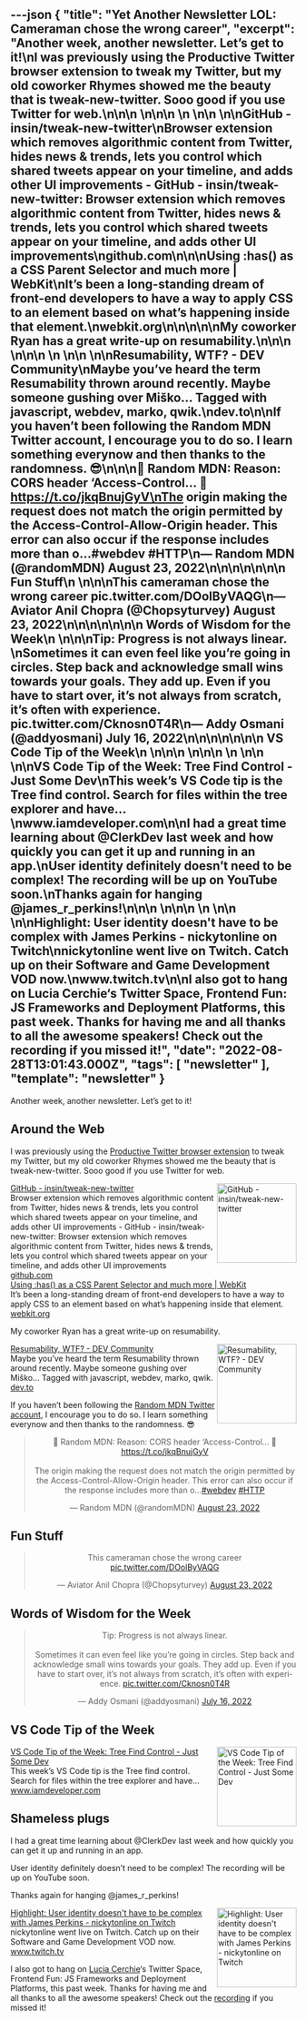 ---json
{
  "title": "Yet Another Newsletter LOL: Cameraman chose the wrong career",
  "excerpt": "Another week, another newsletter. Let’s get to it!\nI was previously using the Productive Twitter browser extension to tweak my Twitter, but my old coworker Rhymes showed me the beauty that is tweak-new-twitter. Sooo good if you use Twitter for web.\n\n\n          \n\n\n \n          \n\n          \n\nGitHub - insin/tweak-new-twitter\nBrowser extension which removes algorithmic content from Twitter, hides news & trends, lets you control which shared tweets appear on your timeline, and adds other UI improvements - GitHub - insin/tweak-new-twitter: Browser extension which removes algorithmic content from Twitter, hides news & trends, lets you control which shared tweets appear on your timeline, and adds other UI improvements\ngithub.com\n\n\nUsing :has() as a CSS Parent Selector and much more | WebKit\nIt’s been a long-standing dream of front-end developers to have a way to apply CSS to an element based on what’s happening inside that element.\nwebkit.org\n\n\n\n\nMy coworker Ryan has a great write-up on resumability.\n\n\n          \n\n\n \n          \n\n          \n\nResumability, WTF? - DEV Community\nMaybe you’ve heard the term Resumability thrown around recently. Maybe someone gushing over Miško… Tagged with javascript, webdev, marko, qwik.\ndev.to\n\nIf you haven’t been following the Random MDN Twitter account, I encourage you to do so. I learn something everynow and then thanks to the randomness. 😎\n\n\n🦖 Random MDN: Reason: CORS header ‘Access-Control… 🦖https://t.co/jkqBnujGyV\nThe origin making the request does not match the origin permitted by the Access-Control-Allow-Origin header. This error can also occur if the response includes more than o…#webdev #HTTP\n— Random MDN (@randomMDN) August 23, 2022\n\n\n\n\n\n\n      Fun Stuff\n    \n\n\nThis cameraman chose the wrong career pic.twitter.com/DOolByVAQG\n— Aviator Anil Chopra (@Chopsyturvey) August 23, 2022\n\n\n\n\n\n\n      Words of Wisdom for the Week\n    \n\n\nTip: Progress is not always linear. \nSometimes it can even feel like you’re going in circles. Step back and acknowledge small wins towards your goals. They add up. Even if you have to start over, it’s not always from scratch, it’s often with experience. pic.twitter.com/Cknosn0T4R\n— Addy Osmani (@addyosmani) July 16, 2022\n\n\n\n\n\n\n      VS Code Tip of the Week\n    \n\n\n          \n\n\n \n          \n\n          \n\nVS Code Tip of the Week: Tree Find Control - Just Some Dev\nThis week’s VS Code tip is the Tree find control. Search for files within the tree explorer and have…\nwww.iamdeveloper.com\n\nI had a great time learning about @ClerkDev last week and how quickly you can get it up and running in an app.\nUser identity definitely doesn’t need to be complex! The recording will be up on YouTube soon.\nThanks again for hanging @james_r_perkins!\n\n\n          \n\n\n \n          \n\n          \n\nHighlight: User identity doesn't have to be complex with James Perkins - nickytonline on Twitch\nnickytonline went live on Twitch. Catch up on their Software and Game Development VOD now.\nwww.twitch.tv\n\nI also got to hang on Lucia Cerchie‘s Twitter Space, Frontend Fun: JS Frameworks and Deployment Platforms, this past week. Thanks for having me and all thanks to all the awesome speakers! Check out the recording if you missed it!",
  "date": "2022-08-28T13:01:43.000Z",
  "tags": [
    "newsletter"
  ],
  "template": "newsletter"
}
---

<p>Another week, another newsletter. Let’s get to it!</p>

<h2>
      Around the Web
    </h2>

<p>I was previously using the <a href="https://github.com/sdras/productive-twitter?utm_campaign=Yet%20Another%20Newsletter%20LOL&amp;utm_medium=email&amp;utm_source=Revue%20newsletter"  target="_blank">Productive Twitter browser extension</a> to tweak my Twitter, but my old coworker Rhymes showed me the beauty that is tweak-new-twitter. Sooo good if you use Twitter for web.</p>

<tr><td align="left" ><div >
<!--[if mso]>
          <table border="0" cellpadding="0" cellspacing="0" width="140" align="right" ><tr><td >
          <![endif]-->
<a href="https://github.com/insin/tweak-new-twitter?utm_campaign=Yet%20Another%20Newsletter%20LOL&amp;utm_medium=email&amp;utm_source=Revue%20newsletter"  target="_blank">
<img align="right" alt="GitHub - insin/tweak-new-twitter" class="link-image" height="140" src="https://s3.amazonaws.com/revue/items/images/017/556/010/thumb/tweak-new-twitter?1661131109"  width="140"/>
</a> <!--[if mso]>
          </td></tr></table>
          <![endif]-->
<div>
<div class="link-title" ><a href="https://github.com/insin/tweak-new-twitter?utm_campaign=Yet%20Another%20Newsletter%20LOL&amp;utm_medium=email&amp;utm_source=Revue%20newsletter"  target="_blank">GitHub - insin/tweak-new-twitter</a></div>
<div class="serif small-text link-description" ><div class="revue-p" >Browser extension which removes algorithmic content from Twitter, hides news &amp; trends, lets you control which shared tweets appear on your timeline, and adds other UI improvements - GitHub - insin/tweak-new-twitter: Browser extension which removes algorithmic content from Twitter, hides news &amp; trends, lets you control which shared tweets appear on your timeline, and adds other UI improvements</div>
</div>
<div class="link-url" ><a href="https://github.com/insin/tweak-new-twitter?utm_campaign=Yet%20Another%20Newsletter%20LOL&amp;utm_medium=email&amp;utm_source=Revue%20newsletter"  target="_blank">github.com</a></div>
</div>
</div></td></tr>

<tbody><tr><td align="left" ><div>
<div class="link-title" ><a href="https://webkit.org/blog/13096/css-has-pseudo-class/?utm_campaign=Yet%20Another%20Newsletter%20LOL&amp;utm_medium=email&amp;utm_source=Revue%20newsletter"  target="_blank">Using :has() as a CSS Parent Selector and much more | WebKit</a></div>
<div class="serif small-text link-description" ><div class="revue-p" >It’s been a long-standing dream of front-end developers to have a way to apply CSS to an element based on what’s happening inside that element.</div>
</div>
<div class="link-url" ><a href="https://webkit.org/blog/13096/css-has-pseudo-class/?utm_campaign=Yet%20Another%20Newsletter%20LOL&amp;utm_medium=email&amp;utm_source=Revue%20newsletter"  target="_blank">webkit.org</a></div>
</div></td></tr></tbody>

<p></p>

<p>My coworker Ryan has a great write-up on resumability.</p>

<tr><td align="left" ><div >
<!--[if mso]>
          <table border="0" cellpadding="0" cellspacing="0" width="140" align="right" ><tr><td >
          <![endif]-->
<a href="https://dev.to/this-is-learning/resumability-wtf-2gcm?utm_campaign=Yet%20Another%20Newsletter%20LOL&amp;utm_medium=email&amp;utm_source=Revue%20newsletter"  target="_blank">
<img align="right" alt="Resumability, WTF? - DEV Community" class="link-image" height="140" src="https://s3.amazonaws.com/revue/items/images/017/616/936/thumb/brs1olysihuz3kl8gdcf.png?1661397710"  width="140"/>
</a> <!--[if mso]>
          </td></tr></table>
          <![endif]-->
<div>
<div class="link-title" ><a href="https://dev.to/this-is-learning/resumability-wtf-2gcm?utm_campaign=Yet%20Another%20Newsletter%20LOL&amp;utm_medium=email&amp;utm_source=Revue%20newsletter"  target="_blank">Resumability, WTF? - DEV Community</a></div>
<div class="serif small-text link-description" ><div class="revue-p" >Maybe you’ve heard the term Resumability thrown around recently. Maybe someone gushing over Miško… Tagged with javascript, webdev, marko, qwik.</div>
</div>
<div class="link-url" ><a href="https://dev.to/this-is-learning/resumability-wtf-2gcm?utm_campaign=Yet%20Another%20Newsletter%20LOL&amp;utm_medium=email&amp;utm_source=Revue%20newsletter"  target="_blank">dev.to</a></div>
</div>
</div></td></tr>

<p>If you haven’t been following the <a href="https://twitter.com/randomMDN?utm_campaign=Yet%20Another%20Newsletter%20LOL&amp;utm_medium=email&amp;utm_source=Revue%20newsletter"  target="_blank">Random MDN Twitter account</a>, I encourage you to do so. I learn something everynow and then thanks to the randomness. 😎</p>

<p><html><body><div><blockquote align="center" class="twitter-tweet" data-dnt="true"><p dir="ltr" lang="en">🦖 Random MDN: Reason: CORS header &lsquo;Access-Control… 🦖<a href="https://t.co/jkqBnujGyV">https://t.co/jkqBnujGyV</a><br/><br/>The origin making the request does not match the origin permitted by the Access-Control-Allow-Origin header. This error can also occur if the response includes more than o…<a href="https://twitter.com/hashtag/webdev?src=hash&amp;ref_src=twsrc%5Etfw">#webdev</a> <a href="https://twitter.com/hashtag/HTTP?src=hash&amp;ref_src=twsrc%5Etfw">#HTTP</a></p>— Random MDN (@randomMDN) <a href="https://twitter.com/randomMDN/status/1562155312433582082?ref_src=twsrc%5Etfw">August 23, 2022</a></blockquote></p>
<script async="" charset="utf-8" src="https://platform.twitter.com/widgets.js"></script>
<p></div></body></html></p>
<h2>
      Fun Stuff
    </h2>

<p><html><body><div><blockquote align="center" class="twitter-tweet" data-dnt="true"><p dir="ltr" lang="en">This cameraman chose the wrong career <a href="https://t.co/DOolByVAQG">pic.twitter.com/DOolByVAQG</a></p>— Aviator Anil Chopra (@Chopsyturvey) <a href="https://twitter.com/Chopsyturvey/status/1561992909989093376?ref_src=twsrc%5Etfw">August 23, 2022</a></blockquote></p>
<script async="" charset="utf-8" src="https://platform.twitter.com/widgets.js"></script>
<p></div></body></html></p>
<h2>
      Words of Wisdom for the Week
    </h2>

<p><html><body><div><blockquote align="center" class="twitter-tweet" data-dnt="true"><p dir="ltr" lang="en">Tip: Progress is not always linear. <br/><br/>Sometimes it can even feel like you&rsquo;re going in circles. Step back and acknowledge small wins towards your goals. They add up. Even if you have to start over, it&rsquo;s not always from scratch, it&rsquo;s often with experience. <a href="https://t.co/Cknosn0T4R">pic.twitter.com/Cknosn0T4R</a></p>— Addy Osmani (@addyosmani) <a href="https://twitter.com/addyosmani/status/1548371139893743616?ref_src=twsrc%5Etfw">July 16, 2022</a></blockquote></p>
<script async="" charset="utf-8" src="https://platform.twitter.com/widgets.js"></script>
<p></div></body></html></p>
<h2>
      VS Code Tip of the Week
    </h2>

<tr><td align="left" ><div >
<!--[if mso]>
          <table border="0" cellpadding="0" cellspacing="0" width="140" align="right" ><tr><td >
          <![endif]-->
<a href="https://www.iamdeveloper.com/vscodetips/2022/vs-code-tip-of-the-week-tree-find-control-fg7/?utm_campaign=Yet%20Another%20Newsletter%20LOL&amp;utm_medium=email&amp;utm_source=Revue%20newsletter"  target="_blank">
<img align="right" alt="VS Code Tip of the Week: Tree Find Control - Just Some Dev" class="link-image" height="140" src="https://s3.amazonaws.com/revue/items/images/017/556/021/thumb/twitter-blog-post-social-card_bqhgzt?1661131228"  width="140"/>
</a> <!--[if mso]>
          </td></tr></table>
          <![endif]-->
<div>
<div class="link-title" ><a href="https://www.iamdeveloper.com/vscodetips/2022/vs-code-tip-of-the-week-tree-find-control-fg7/?utm_campaign=Yet%20Another%20Newsletter%20LOL&amp;utm_medium=email&amp;utm_source=Revue%20newsletter"  target="_blank">VS Code Tip of the Week: Tree Find Control - Just Some Dev</a></div>
<div class="serif small-text link-description" ><div class="revue-p" >This week’s VS Code tip is the Tree find control. Search for files within the tree explorer and have…</div>
</div>
<div class="link-url" ><a href="https://www.iamdeveloper.com/vscodetips/2022/vs-code-tip-of-the-week-tree-find-control-fg7/?utm_campaign=Yet%20Another%20Newsletter%20LOL&amp;utm_medium=email&amp;utm_source=Revue%20newsletter"  target="_blank">www.iamdeveloper.com</a></div>
</div>
</div></td></tr>

<h2>
      Shameless plugs
    </h2>

<p>I had a great time learning about @ClerkDev last week and how quickly you can get it up and running in an app.</p>

<p>User identity definitely doesn’t need to be complex! The recording will be up on YouTube soon.</p>

<p>Thanks again for hanging @james_r_perkins!</p>

<tr><td align="left" ><div >
<!--[if mso]>
          <table border="0" cellpadding="0" cellspacing="0" width="140" align="right" ><tr><td >
          <![endif]-->
<a href="https://www.twitch.tv/videos/1573783720?filter=highlights&amp;sort=time&amp;utm_campaign=Yet%20Another%20Newsletter%20LOL&amp;utm_medium=email&amp;utm_source=Revue%20newsletter"  target="_blank">
<img align="right" alt="Highlight: User identity doesn't have to be complex with James Perkins - nickytonline on Twitch" class="link-image" height="140" src="https://s3.amazonaws.com/revue/items/images/017/651/166/thumb/custom-1599c2f5-7667-4681-8c55-f0632113a7a8-640x360.png?1661572069"  width="140"/>
</a> <!--[if mso]>
          </td></tr></table>
          <![endif]-->
<div>
<div class="link-title" ><a href="https://www.twitch.tv/videos/1573783720?filter=highlights&amp;sort=time&amp;utm_campaign=Yet%20Another%20Newsletter%20LOL&amp;utm_medium=email&amp;utm_source=Revue%20newsletter"  target="_blank">Highlight: User identity doesn't have to be complex with James Perkins - nickytonline on Twitch</a></div>
<div class="serif small-text link-description" ><div class="revue-p" >nickytonline went live on Twitch. Catch up on their Software and Game Development VOD now.</div>
</div>
<div class="link-url" ><a href="https://www.twitch.tv/videos/1573783720?filter=highlights&amp;sort=time&amp;utm_campaign=Yet%20Another%20Newsletter%20LOL&amp;utm_medium=email&amp;utm_source=Revue%20newsletter"  target="_blank">www.twitch.tv</a></div>
</div>
</div></td></tr>

<p>I also got to hang on <a href="https://www.linkedin.com/in/ACoAABtivRYBG57apHvPpjWRjjCGOcVVXzOLmQk?utm_campaign=Yet%20Another%20Newsletter%20LOL&amp;utm_medium=email&amp;utm_source=Revue%20newsletter"  target="_blank">Lucia Cerchie</a>‘s Twitter Space, Frontend Fun: JS Frameworks and Deployment Platforms, this past week. Thanks for having me and all thanks to all the awesome speakers! Check out the <a href="https://twitter.com/CerchieLucia/status/1562506344363483138?utm_campaign=Yet%20Another%20Newsletter%20LOL&amp;utm_medium=email&amp;utm_source=Revue%20newsletter"  target="_blank">recording</a> if you missed it!</p>
